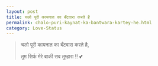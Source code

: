 ```yaml
---
layout: post
title: चलो पूरी कायनात का बँटवारा करते है
permalink: chalo-puri-kaynat-ka-bantwara-kartey-he.html
category: Love-Status
---
```

> चलो पूरी कायनात का बँटवारा करते है, 
> 
> तुम सिर्फ मेरे बाकी सब तुम्हारा !! 💕
